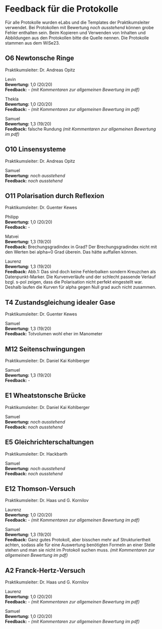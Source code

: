 # Feedback für die Protokolle

Für alle Protokolle wurden eLabs und die Templates der Praktikumsleiter verwendet. Bei Protokollen mit Bewertung *noch ausstehend* können grobe Fehler enthalten sein. Beim Kopieren und Verwenden von Inhalten und Abbildungen aus den Protokollen bitte die Quelle nennen. Die Protokolle stammen aus dem WiSe23.

## O6 Newtonsche Ringe

Praktikumsleiter: Dr. Andreas Opitz

Levin <br>
**Bewertung:** 1,0 (20/20) <br>
**Feedback:** - *(mit Kommentaren zur allgemeinen Bewertung im pdf)*

Thekla <br>
**Bewertung:** 1,0 (20/20) <br>
**Feedback:** - *(mit Kommentaren zur allgemeinen Bewertung im pdf)*

Samuel <br>
**Bewertung:** 1,3 (19/20) <br>
**Feedback:** falsche Rundung *(mit Kommentaren zur allgemeinen Bewertung im pdf)*

## O10 Linsensysteme

Praktikumsleiter: Dr. Andreas Opitz

Samuel <br>
**Bewertung:** *noch ausstehend* <br>
**Feedback:** *noch ausstehend*

## O11 Polarisation durch Reflexion

Praktikumsleiter: Dr. Guenter Kewes

Philipp <br>
**Bewertung:** 1,0 (20/20) <br>
**Feedback:** -

Matvei <br>
**Bewertung:** 1,3 (19/20) <br>
**Feedback:** Brechungsgradindex in Grad? Der Brechungsgradindex nicht mit den Werten bei alpha=0 Grad überein. Das hätte auffallen können.

Laurenz <br>
**Bewertung:** 1,3 (19/20) <br>
**Feedback:** Abb.1: Das sind doch keine Fehlerbalken sondern Kreuzchen als Datenpunkt-Marker. Die Kurvenverläufe und der schlecht passende Verlauf bzgl. s-pol zeigen, dass die Polarisation nicht perfekt eingestellt war. Deshalb laufen die Kurven für alpha gegen Null grad auch nicht zusammen.

## T4 Zustandsgleichung idealer Gase

Praktikumsleiter: Dr. Guenter Kewes

Samuel <br>
**Bewertung:** 1,3 (19/20) <br>
**Feedback:** Totvolumen wohl eher im Manometer

## M12 Seitenschwingungen

Praktikumsleiter: Dr. Daniel Kai Kohlberger

Samuel <br>
**Bewertung:** 1,3 (19/20) <br>
**Feedback:** -

## E1 Wheatstonsche Brücke

Praktikumsleiter: Dr. Daniel Kai Kohlberger

Samuel <br>
**Bewertung:** *noch ausstehend* <br>
**Feedback:** *noch ausstehend*

## E5 Gleichrichterschaltungen

Praktikumsleiter: Dr. Hackbarth

Samuel <br>
**Bewertung:** *noch ausstehend* <br>
**Feedback:** *noch ausstehend*

## E12 Thomson-Versuch

Praktikumsleiter: Dr. Haas und G. Kornilov

Laurenz <br>
**Bewertung:** 1,0 (20/20) <br>
**Feedback:** - *(mit Kommentaren zur allgemeinen Bewertung im pdf)*

Samuel <br>
**Bewertung:** 1,3 (19/20) <br>
**Feedback:** Ganz gutes Protokoll, aber bisschen mehr auf Strukturiertheit achten, sodass alle für eine Auswertung benötigten Formeln an einer Stelle stehen und man sie nicht im Protokoll suchen muss. *(mit Kommentaren zur allgemeinen Bewertung im pdf)*

## A2 Franck-Hertz-Versuch

Praktikumsleiter: Dr. Haas und G. Kornilov

Laurenz <br>
**Bewertung:** 1,0 (20/20) <br>
**Feedback:** - *(mit Kommentaren zur allgemeinen Bewertung im pdf)*

Samuel <br>
**Bewertung:** 1,0 (20/20) <br>
**Feedback:** - *(mit Kommentaren zur allgemeinen Bewertung im pdf)*
